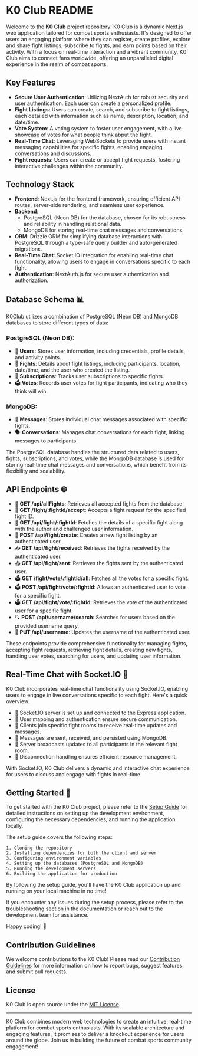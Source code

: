 
# K0 Club README

Welcome to the **K0 Club** project repository! K0 Club is a dynamic Next.js web application tailored for combat sports enthusiasts. It's designed to offer users an engaging platform where they can register, create profiles, explore and share fight listings, subscribe to fights, and earn points based on their activity. With a focus on real-time interaction and a vibrant community, K0 Club aims to connect fans worldwide, offering an unparalleled digital experience in the realm of combat sports.

## Key Features

- **Secure User Authentication**: Utilizing NextAuth for robust security and user authentication. Each user can create a personalized profile.
- **Fight Listings**: Users can create, search, and subscribe to fight listings, each detailed with information such as name, description, location, and date/time.
- **Vote System**: A voting system to foster user engagement, with a live showcase of votes for what people think abput the fight.
- **Real-Time Chat**: Leveraging WebSockets to provide users with instant messaging capabilities for specific fights, enabling engaging conversations and discussions.
- **Fight requests**: Users can create or accept fight requests, fostering interactive challenges within the community.


## Technology Stack

- **Frontend**: Next.js for the frontend framework, ensuring efficient API routes, server-side rendering, and seamless user experience.
- **Backend**: 
  - PostgreSQL (Neon DB) for the database, chosen for its robustness and reliability in handling relational data.
  - MongoDB for storing real-time chat messages and conversations.
- **ORM**: Drizzle ORM for simplifying database interactions with PostgreSQL through a type-safe query builder and auto-generated migrations.
- **Real-Time Chat**: Socket.IO integration for enabling real-time chat functionality, allowing users to engage in conversations specific to each fight.
- **Authentication**: NextAuth.js for secure user authentication and authorization.

## Database Schema 📊

K0Club utilizes a combination of PostgreSQL (Neon DB) and MongoDB databases to store different types of data:

### PostgreSQL (Neon DB):
- 👥 **Users**: Stores user information, including credentials, profile details, and activity points.
- 🥊 **Fights**: Details about fight listings, including participants, location, date/time, and the user who created the listing.
- 📝 **Subscriptions**: Tracks user subscriptions to specific fights.
- 🗳️ **Votes**: Records user votes for fight participants, indicating who they think will win.

### MongoDB:
- 💬 **Messages**: Stores individual chat messages associated with specific fights.
- 🗣️ **Conversations**: Manages chat conversations for each fight, linking messages to participants.

The PostgreSQL database handles the structured data related to users, fights, subscriptions, and votes, while the MongoDB database is used for storing real-time chat messages and conversations, which benefit from its flexibility and scalability.

## API Endpoints 🌐

- 🥊 **GET /api/allFights**: Retrieves all accepted fights from the database.
- 🤝 **GET /fight/:fightId/accept**: Accepts a fight request for the specified fight ID.
- 🥊 **GET /api/fight/:fightId**: Fetches the details of a specific fight along with the author and challenged user information.
- 📝 **POST /api/fight/create**: Creates a new fight listing by an authenticated user.
- 📥 **GET /api/fight/received**: Retrieves the fights received by the authenticated user.
- 📤 **GET /api/fight/sent**: Retrieves the fights sent by the authenticated user.
- 🗳️ **GET /fight/vote/:fightId/all**: Fetches all the votes for a specific fight.
- 🗳️ **POST /api/fight/vote/:fightId**: Allows an authenticated user to vote for a specific fight.
- 🗳️ **GET /api/fight/vote/:fightId**: Retrieves the vote of the authenticated user for a specific fight.
- 🔍 **POST /api/username/search**: Searches for users based on the provided username query.
- 📝 **PUT /api/username**: Updates the username of the authenticated user.

These endpoints provide comprehensive functionality for managing fights, accepting fight requests, retrieving fight details, creating new fights, handling user votes, searching for users, and updating user information.

## Real-Time Chat with Socket.IO 💬

K0 Club incorporates real-time chat functionality using Socket.IO, enabling users to engage in live conversations specific to each fight. Here's a quick overview:

- 🚀 Socket.IO server is set up and connected to the Express application.
- 👥 User mapping and authentication ensure secure communication.
- 🥊 Clients join specific fight rooms to receive real-time updates and messages.
- 💬 Messages are sent, received, and persisted using MongoDB.
- 📡 Server broadcasts updates to all participants in the relevant fight room.
- 🔌 Disconnection handling ensures efficient resource management.

With Socket.IO, K0 Club delivers a dynamic and interactive chat experience for users to discuss and engage with fights in real-time.

## Getting Started 🚀

To get started with the K0 Club project, please refer to the [Setup Guide](setup.md) for detailed instructions on setting up the development environment, configuring the necessary dependencies, and running the application locally.

The setup guide covers the following steps:

    1. Cloning the repository
    2. Installing dependencies for both the client and server
    3. Configuring environment variables
    4. Setting up the databases (PostgreSQL and MongoDB)
    5. Running the development servers
    6. Building the application for production

By following the setup guide, you'll have the K0 Club application up and running on your local machine in no time!

If you encounter any issues during the setup process, please refer to the troubleshooting section in the documentation or reach out to the development team for assistance.

Happy coding! 💪

## Contribution Guidelines

We welcome contributions to the K0 Club! Please read our [Contribution Guidelines](CONTRIBUTING.md) for more information on how to report bugs, suggest features, and submit pull requests.

## License

K0 Club is open source under the [MIT License](LICENSE).

---

K0 Club combines modern web technologies to create an intuitive, real-time platform for combat sports enthusiasts. With its scalable architecture and engaging features, it promises to deliver a knockout experience for users around the globe. Join us in building the future of combat sports community engagement!
